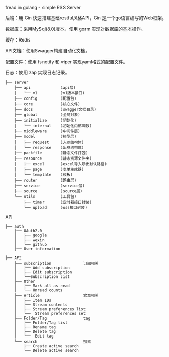 fread in golang - simple RSS Server

后端：用 Gin 快速搭建基础restful风格API，Gin 是一个go语言编写的Web框架。

数据库：采用MySql(8.0)版本，使用 gorm 实现对数据库的基本操作。

缓存：Redis

API文档：使用Swagger构建自动化文档。

配置文件：使用 fsnotify 和 viper 实现yaml格式的配置文件。

日志：使用 zap 实现日志记录。


    ├── server
        ├── api             (api层)
        │   └── v1          (v1版本接口)
        ├── config          (配置包)
        ├── core            (核心文件)
        ├── docs            (swagger文档目录)
        ├── global          (全局对象)                    
        ├── initialize      (初始化)                        
        │   └── internal    (初始化内部函数)                            
        ├── middleware      (中间件层)                        
        ├── model           (模型层)                    
        │   ├── request     (入参结构体)                        
        │   └── response    (出参结构体)                            
        ├── packfile        (静态文件打包)                        
        ├── resource        (静态资源文件夹)                        
        │   ├── excel       (excel导入导出默认路径)                        
        │   ├── page        (表单生成器)                        
        │   └── template    (模板)                            
        ├── router          (路由层)                    
        ├── service         (service层)                    
        ├── source          (source层)                    
        └── utils           (工具包)                    
            ├── timer       (定时器接口封装)                        
            └── upload      (oss接口封装)                        



API

    ├── auth
        ├── OAuth2.0          
        │   ├── google
        │   ├── wexin
        │   └── github
        ├── User information
        
    ├── API
        ├── subscription              订阅相关
        │   ├── Add subscription           
        │   ├── Edit subscription           
        │   └──Subscription list  
        ├── Other        
        │   ├── Mark all as read        
        │   └── Unread counts        
        ├── Article                   文章相关
        │   ├── Item IDs                   
        │   ├── Stream contents         
        │   ├── Stream preferences list                              
        │   └──  Stream preferences set       
        ├── Folder/Tag                tag
        │   ├── Folder/Tag list            
        │   ├── Rename tag                             
        │   ├── Delete tag                    
        │   └──  Edit tag                    
        └── search                    搜索
            ├── Create active search                             
            └── Delete active search                           

